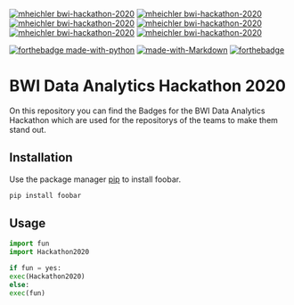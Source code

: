 [![mheichler bwi-hackathon-2020](https://abload.de/img/bwi_dataanalyticshackwgk3b.png)](https://www.bwi.de/) [![mheichler bwi-hackathon-2020](https://abload.de/img/bwi_dataanalyticshack84jl8.png)](https://www.bwi.de/) [![mheichler bwi-hackathon-2020](https://abload.de/img/bwi_dataanalyticshacktek4q.png)](https://www.bwi.de/) [![mheichler bwi-hackathon-2020](https://abload.de/img/bwi_dataanalyticshacksjkxf.png)](https://www.bwi.de/) [![mheichler bwi-hackathon-2020](https://abload.de/img/bwi_dataanalyticshack7ujy4.png)](https://www.bwi.de/) [![mheichler bwi-hackathon-2020](https://abload.de/img/bwi_dataanalyticshackd3jqd.png)](https://www.bwi.de/) 

[![forthebadge made-with-python](http://ForTheBadge.com/images/badges/made-with-python.svg)](https://www.python.org/) [![made-with-Markdown](https://forthebadge.com/images/badges/made-with-markdown.svg)](http://commonmark.org) [![forthebadge](https://forthebadge.com/images/badges/60-percent-of-the-time-works-every-time.svg)](https://forthebadge.com)
# BWI Data Analytics Hackathon 2020

On this repository you can find the Badges for the BWI Data Analytics Hackathon which are used for the repositorys of the teams to make them stand out.

## Installation

Use the package manager [pip](https://pip.pypa.io/en/stable/) to install foobar.

```bash
pip install foobar
```

## Usage

```python
import fun
import Hackathon2020

if fun = yes:
exec(Hackathon2020)
else: 
exec(fun)
```
